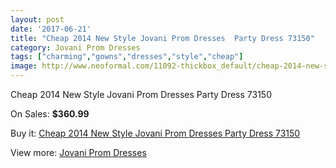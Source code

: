```yaml
---
layout: post
date: '2017-06-21'
title: "Cheap 2014 New Style Jovani Prom Dresses  Party Dress 73150"
category: Jovani Prom Dresses
tags: ["charming","gowns","dresses","style","cheap"]
image: http://www.neoformal.com/11092-thickbox_default/cheap-2014-new-style-jovani-prom-dresses-party-dress-73150.jpg
---
```

Cheap 2014 New Style Jovani Prom Dresses  Party Dress 73150

On Sales: **$360.99**
<a href="https://www.neoformal.com/en/jovani-prom-dresses-2014/3939-cheap-2014-new-style-jovani-prom-dresses-party-dress-73150.html"><amp-img layout="responsive" width="600" height="600" src="//www.neoformal.com/11092-thickbox_default/cheap-2014-new-style-jovani-prom-dresses-party-dress-73150.jpg" alt="Cheap 2014 New Style Jovani Prom Dresses  Party Dress 73150 0" /></a>
<a href="https://www.neoformal.com/en/jovani-prom-dresses-2014/3939-cheap-2014-new-style-jovani-prom-dresses-party-dress-73150.html"><amp-img layout="responsive" width="600" height="600" src="//www.neoformal.com/11094-thickbox_default/cheap-2014-new-style-jovani-prom-dresses-party-dress-73150.jpg" alt="Cheap 2014 New Style Jovani Prom Dresses  Party Dress 73150 1" /></a>
<a href="https://www.neoformal.com/en/jovani-prom-dresses-2014/3939-cheap-2014-new-style-jovani-prom-dresses-party-dress-73150.html"><amp-img layout="responsive" width="600" height="600" src="//www.neoformal.com/11093-thickbox_default/cheap-2014-new-style-jovani-prom-dresses-party-dress-73150.jpg" alt="Cheap 2014 New Style Jovani Prom Dresses  Party Dress 73150 2" /></a>

Buy it: [Cheap 2014 New Style Jovani Prom Dresses  Party Dress 73150](https://www.neoformal.com/en/jovani-prom-dresses-2014/3939-cheap-2014-new-style-jovani-prom-dresses-party-dress-73150.html "Cheap 2014 New Style Jovani Prom Dresses  Party Dress 73150")

View more: [Jovani Prom Dresses](https://www.neoformal.com/en/53-jovani-prom-dresses-2014 "Jovani Prom Dresses")